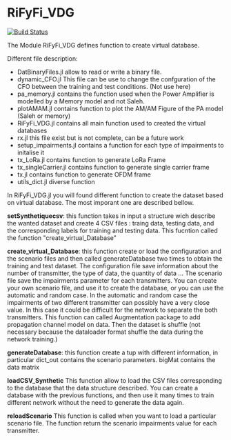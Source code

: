 # RiFyFi_VDG

[![Build Status](https://github.com/achillet/RiFyFi_VDG.jl/actions/workflows/CI.yml/badge.svg?branch=main)](https://github.com/achillet/RiFyFi_VDG.jl/actions/workflows/CI.yml?query=branch%3Amain)


The Module RiFyFi_VDG defines function to create virtual database. 

Different file description: 

- DatBinaryFiles.jl allow to read or write a binary file. 
- dynamic_CFO.jl This file can be use to change the confguration of the CFO between the training and test conditions. (Not use here)
- pa_memory.jl contains the function used when the Power Amplifier is modelled by a Memory model and not Saleh.
- plotAMAM.jl contains function to plot the AM/AM Figure of the PA model (Saleh or memory)
- RiFyFi_VDG.jl contains all main function used to created the virtual databases
- rx.jl this file exist but is not complete, can be a future work
- setup_impairments.jl contains a function for each type of impairments to initalise it
- tx_LoRa.jl contains function to generate LoRa Frame 
- tx_singleCarrier.jl contains function to generate single carrier frame 
- tx.jl contains function to generate OFDM frame 
- utils_dict.jl diverse function

In RiFyFi_VDG.jl you will found different function to create the dataset based on virtual database. The most imporant one are described bellow.


**setSynthetiquecsv**: this function takes in input a structure wich describe the wanted dataset and create 4 CSV files : traing data, testing data, and the corresponding labels for training and testing data.
This fucntion called the function "create_virtual_Database"


**create_virtual_Database**: this function create or load the configuration and the scenario files and then called generateDatabase two times to obtain the training and test dataset.
The configuration file save information about the number of transmitter, the type of data, the quantity of data ... 
The scenario file save the impairments parameter for each transmitters. 
You can create your own scenario file, and use it to create the database, or you can use the automatic and random case. 
In the automatic and random case the impairments of two different transmitter can possibly have a very close value. In this case it could be difficult for the network to separate the both transmitters.
This function can called Augmentation package to add propagation channel model on data.
Then the dataset is shuffle (not necessary because the dataloader format shuffle the data during the network training.)


**generateDatabase**: this function create a tup with different information, in particular dict_out contains the scenario parameters. bigMat contains the data matrix 


**loadCSV_Synthetic** This function allow to load the CSV files corresponding to the database that the data structure described.
You can create a database with the previous functions, and then use it many times to train different network without the need to generate the data again.


**reloadScenario** This function is called when you want to load a particular scenario file. The function return the scenario impairments value for each transmitter. 